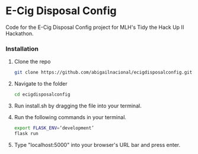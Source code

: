 # E-Cig Disposal Config
Code for the E-Cig Disposal Config project for MLH's Tidy the Hack Up II Hackathon.

### Installation

1. Clone the repo
   ```sh
   git clone https://github.com/abigailnacional/ecigdisposalconfig.git
   ```
2. Navigate to the folder
   ```sh
   cd ecigdisposalconfig
   ```
3. Run install.sh by dragging the file into your terminal.

4. Run the following commands in your terminal.
   ```sh
   export FLASK_ENV=‘development’
   flask run
   ```

5. Type "localhost:5000" into your browser's URL bar and press enter.
